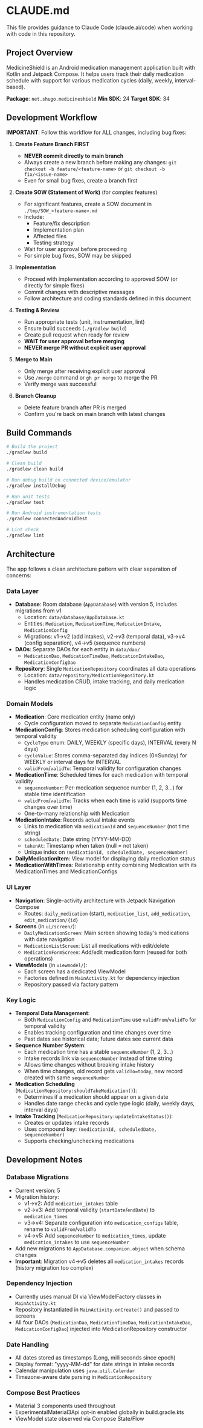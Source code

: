 # CLAUDE.md

This file provides guidance to Claude Code (claude.ai/code) when working with code in this repository.

## Project Overview

MedicineShield is an Android medication management application built with Kotlin and Jetpack Compose. It helps users track their daily medication schedule with support for various medication cycles (daily, weekly, interval-based).

**Package**: `net.shugo.medicineshield`
**Min SDK**: 24
**Target SDK**: 34

## Development Workflow

**IMPORTANT**: Follow this workflow for ALL changes, including bug fixes:

1. **Create Feature Branch FIRST**
   - **NEVER commit directly to main branch**
   - Always create a new branch before making any changes: `git checkout -b feature/<feature-name>` or `git checkout -b fix/<issue-name>`
   - Even for small bug fixes, create a branch first

2. **Create SOW (Statement of Work)** (for complex features)
   - For significant features, create a SOW document in `./tmp/SOW_<feature-name>.md`
   - Include:
     - Feature/fix description
     - Implementation plan
     - Affected files
     - Testing strategy
   - Wait for user approval before proceeding
   - For simple bug fixes, SOW may be skipped

3. **Implementation**
   - Proceed with implementation according to approved SOW (or directly for simple fixes)
   - Commit changes with descriptive messages
   - Follow architecture and coding standards defined in this document

4. **Testing & Review**
   - Run appropriate tests (unit, instrumentation, lint)
   - Ensure build succeeds (`./gradlew build`)
   - Create pull request when ready for review
   - **WAIT for user approval before merging**
   - **NEVER merge PR without explicit user approval**

5. **Merge to Main**
   - Only merge after receiving explicit user approval
   - Use `/merge` command or `gh pr merge` to merge the PR
   - Verify merge was successful

6. **Branch Cleanup**
   - Delete feature branch after PR is merged
   - Confirm you're back on main branch with latest changes

## Build Commands

```bash
# Build the project
./gradlew build

# Clean build
./gradlew clean build

# Run debug build on connected device/emulator
./gradlew installDebug

# Run unit tests
./gradlew test

# Run Android instrumentation tests
./gradlew connectedAndroidTest

# Lint check
./gradlew lint
```

## Architecture

The app follows a clean architecture pattern with clear separation of concerns:

### Data Layer
- **Database**: Room database (`AppDatabase`) with version 5, includes migrations from v1
  - Location: `data/database/AppDatabase.kt`
  - Entities: `Medication`, `MedicationTime`, `MedicationIntake`, `MedicationConfig`
  - Migrations: v1→v2 (add intakes), v2→v3 (temporal data), v3→v4 (config separation), v4→v5 (sequence numbers)
- **DAOs**: Separate DAOs for each entity in `data/dao/`
  - `MedicationDao`, `MedicationTimeDao`, `MedicationIntakeDao`, `MedicationConfigDao`
- **Repository**: Single `MedicationRepository` coordinates all data operations
  - Location: `data/repository/MedicationRepository.kt`
  - Handles medication CRUD, intake tracking, and daily medication logic

### Domain Models
- **Medication**: Core medication entity (name only)
  - Cycle configuration moved to separate `MedicationConfig` entity
- **MedicationConfig**: Stores medication scheduling configuration with temporal validity
  - `CycleType` enum: DAILY, WEEKLY (specific days), INTERVAL (every N days)
  - `cycleValue`: Stores comma-separated day indices (0=Sunday) for WEEKLY or interval days for INTERVAL
  - `validFrom`/`validTo`: Temporal validity for configuration changes
- **MedicationTime**: Scheduled times for each medication with temporal validity
  - `sequenceNumber`: Per-medication sequence number (1, 2, 3...) for stable time identification
  - `validFrom`/`validTo`: Tracks when each time is valid (supports time changes over time)
  - One-to-many relationship with Medication
- **MedicationIntake**: Records actual intake events
  - Links to medication via `medicationId` and `sequenceNumber` (not time string)
  - `scheduledDate`: Date string (YYYY-MM-DD)
  - `takenAt`: Timestamp when taken (null = not taken)
  - Unique index on `(medicationId, scheduledDate, sequenceNumber)`
- **DailyMedicationItem**: View model for displaying daily medication status
- **MedicationWithTimes**: Relationship entity combining Medication with its MedicationTimes and MedicationConfigs

### UI Layer
- **Navigation**: Single-activity architecture with Jetpack Navigation Compose
  - Routes: `daily_medication` (start), `medication_list`, `add_medication`, `edit_medication/{id}`
- **Screens** (in `ui/screen/`):
  - `DailyMedicationScreen`: Main screen showing today's medications with date navigation
  - `MedicationListScreen`: List all medications with edit/delete
  - `MedicationFormScreen`: Add/edit medication form (reused for both operations)
- **ViewModels** (in `viewmodel/`):
  - Each screen has a dedicated ViewModel
  - Factories defined in `MainActivity.kt` for dependency injection
  - Repository passed via factory pattern

### Key Logic
- **Temporal Data Management**:
  - Both `MedicationConfig` and `MedicationTime` use `validFrom`/`validTo` for temporal validity
  - Enables tracking configuration and time changes over time
  - Past dates see historical data; future dates see current data
- **Sequence Number System**:
  - Each medication time has a stable `sequenceNumber` (1, 2, 3...)
  - Intake records link via `sequenceNumber` instead of time string
  - Allows time changes without breaking intake history
  - When time changes, old record gets `validTo=today`, new record created with same `sequenceNumber`
- **Medication Scheduling** (`MedicationRepository:shouldTakeMedication()`):
  - Determines if a medication should appear on a given date
  - Handles date range checks and cycle type logic (daily, weekly days, interval days)
- **Intake Tracking** (`MedicationRepository:updateIntakeStatus()`):
  - Creates or updates intake records
  - Uses compound key: `(medicationId, scheduledDate, sequenceNumber)`
  - Supports checking/unchecking medications

## Development Notes

### Database Migrations
- Current version: 5
- Migration history:
  - v1→v2: Add `medication_intakes` table
  - v2→v3: Add temporal validity (`startDate`/`endDate`) to `medication_times`
  - v3→v4: Separate configuration into `medication_configs` table, rename to `validFrom`/`validTo`
  - v4→v5: Add `sequenceNumber` to `medication_times`, update `medication_intakes` to use `sequenceNumber`
- Add new migrations to `AppDatabase.companion.object` when schema changes
- **Important**: Migration v4→v5 deletes all `medication_intakes` records (history migration too complex)

### Dependency Injection
- Currently uses manual DI via ViewModelFactory classes in `MainActivity.kt`
- Repository instantiated in `MainActivity.onCreate()` and passed to screens
- All four DAOs (`MedicationDao`, `MedicationTimeDao`, `MedicationIntakeDao`, `MedicationConfigDao`) injected into MedicationRepository constructor

### Date Handling
- All dates stored as timestamps (Long, milliseconds since epoch)
- Display format: "yyyy-MM-dd" for date strings in intake records
- Calendar manipulation uses `java.util.Calendar`
- Timezone-aware date parsing in `MedicationRepository`

### Compose Best Practices
- Material 3 components used throughout
- ExperimentalMaterial3Api opt-in enabled globally in build.gradle.kts
- ViewModel state observed via Compose State/Flow
